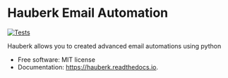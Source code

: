 # Hauberk Email Automation
 
[![Tests](https://github.com/akail/hauberk/actions/workflows/test.yaml/badge.svg)](https://github.com/akail/hauberk/actions/workflows/test.yaml)

Hauberk allows you to created advanced email automations using python


* Free software: MIT license
* Documentation: https://hauberk.readthedocs.io.


